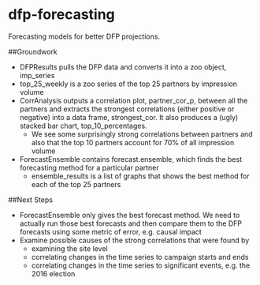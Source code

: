 # dfp-forecasting
Forecasting models for better DFP projections.

##Groundwork

+ DFPResults pulls the DFP data and converts it into a zoo object, imp_series
+ top_25_weekly is a zoo series of the top 25 partners by impression volume
+ CorrAnalysis outputs a correlation plot, partner_cor_p, between all the partners and extracts the strongest correlations (either positive or negative) into a data frame, strongest_cor. It also produces a (ugly) stacked bar chart, top_10_percentages.
  * We see some surprisingly strong correlations between partners and also that the top 10 partners account for 70% of all impression volume
+ ForecastEnsemble contains forecast.ensemble, which finds the best forecasting method for a particular partner
  * ensemble_results is a list of graphs that shows the best method for each of the top 25 partners
  
##Next Steps

+ ForecastEnsemble only gives the best forecast method. We need to actually run those best forecasts and then compare them to the DFP forecasts using some metric of error, e.g. causal impact
+ Examine possible causes of the strong correlations that were found by 
  * examining the site level 
  * correlating changes in the time series to campaign starts and ends
  * correlating changes in the time series to significant events, e.g. the 2016 election 
